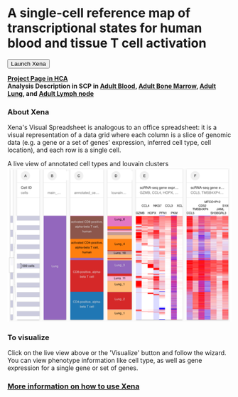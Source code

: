 # A single-cell reference map of transcriptional states for human blood and tissue T cell activation

<button class="cohortButton">Launch Xena</button>

**[Project Page in HCA](https://data.humancellatlas.org/explore/projects/4a95101c-9ffc-4f30-a809-f04518a23803)**
<br>
**Analysis Description in SCP in 
[Adult Blood](https://singlecell.broadinstitute.org/single_cell/study/SCP793/2020-mar-tcell-adult-blood-10x),
[Adult Bone Marrow](https://singlecell.broadinstitute.org/single_cell/study/SCP791/2020-mar-tcell-adult-bonemarrow-10x),
[Adult Lung](https://singlecell.broadinstitute.org/single_cell/study/SCP792/2020-mar-tcell-adult-lung-10x), and
[Adult Lymph node](https://singlecell.broadinstitute.org/single_cell/study/SCP790/2020-mar-tcell-adult-lymphnode-10x)**

### About Xena
Xena's Visual Spreadsheet is analogous to an office spreadsheet: it is a visual representation of a data grid where each column is a slice of genomic data (e.g. a gene or a set of genes' expression, inferred cell type, cell location), and each row is a single cell.

A live view of annotated cell types and louvain clusters<br>
<a href='/?columns=%5B%7B%22width%22%3A90%2C%22columnLabel%22%3A%22%22%2C%22fieldLabel%22%3A%22main_category%22%2C%22host%22%3A%22https%3A%2F%2Fsinglecellnew.xenahubs.net%22%2C%22name%22%3A%22HCA%2FHumanTissueTcellActivation%2F10x%2Fcategory.tsv%22%2C%22fields%22%3A%22main_category%22%7D%2C%7B%22width%22%3A132%2C%22columnLabel%22%3A%22%22%2C%22fieldLabel%22%3A%22annotated_cell_identity.ontology_label%22%2C%22host%22%3A%22https%3A%2F%2Fsinglecellnew.xenahubs.net%22%2C%22name%22%3A%22HCA%2FHumanTissueTcellActivation%2F10x%2Fmeta.tsv%22%2C%22fields%22%3A%22annotated_cell_identity.ontology_label%22%7D%2C%7B%22width%22%3A97%2C%22columnLabel%22%3A%22%22%2C%22fieldLabel%22%3A%22louvain_labels%22%2C%22host%22%3A%22https%3A%2F%2Fsinglecellnew.xenahubs.net%22%2C%22name%22%3A%22HCA%2FHumanTissueTcellActivation%2F10x%2Fmeta.tsv%22%2C%22fields%22%3A%22louvain_labels%22%7D%2C%7B%22width%22%3A186%2C%22columnLabel%22%3A%22scRNA-seq%20gene%20expression%20-%2010x%22%2C%22fieldLabel%22%3A%22GZMB%2C%20CCL4%2C%20HOPX%2C%20NKG7%2C%20PFN1%2C%20CCL3%2C%20PKM%2C%20XCL1%22%2C%22host%22%3A%22https%3A%2F%2Fsinglecellnew.xenahubs.net%22%2C%22name%22%3A%22HCA%2FHumanTissueTcellActivation%2F10x%2FexprMatrix.tsv%22%2C%22fields%22%3A%22GZMB%20CCL4%20HOPX%20NKG7%20PFN1%20CCL3%20PKM%20XCL1%22%7D%2C%7B%22width%22%3A166%2C%22columnLabel%22%3A%22scRNA-seq%20gene%20expression%20-%2010x%22%2C%22fieldLabel%22%3A%22CCL5%2C%20TMSB4XP4%2C%20CD52%2C%20MTCO1P12%2C%20SH3BGRL3%2C%20JAML%2C%20S100A6%22%2C%22host%22%3A%22https%3A%2F%2Fsinglecellnew.xenahubs.net%22%2C%22name%22%3A%22HCA%2FHumanTissueTcellActivation%2F10x%2FexprMatrix.tsv%22%2C%22fields%22%3A%22CCL5%20TMSB4XP4%20CD52%20MTCO1P12%20SH3BGRL3%20JAML%20S100A6%22%7D%5D&heatmap=%7B%22showWelcome%22%3Afalse%2C%22mode%22%3A%22heatmap%22%7D'><img src="https://github.com/ucscXena/cohortMetaData/raw/master/cohort_HCA%20Human%20Tissue%20T%20cell%20Activation/HCA%20Human%20Tissue%20T%20cell%20Activation.png" width="800px"></a>

### To visualize
Click on the live view above or the 'Visualize' button and follow the wizard. You can view phenotype information like cell type, as well as gene expression for a single gene or set of genes.

### [More information on how to use Xena](https://ucsc-xena.gitbook.io/project/tutorials/hca-tutorial)

<br>
